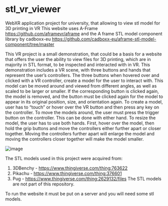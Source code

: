 # stl_vr_viewer
WebXR application project for university, that allowing to view stl model for 3D printing in VR
This website uses A-Frame https://github.com/aframevr/aframe and the A frame STL model component library by cadboxx-eu https://github.com/cadboxx-eu/aframe-stl-model-component/tree/master

This VR project is a small demonstration, that could be a basis for a website that offers the user the ability to view files for 3D printing, which are in majority in STL format, to be inspected and interacted with in VR.
This demonstration includes a VR scene, with three buttons and hands that represent the user’s controllers. The three buttons when hovered over and clicked with a VR controller, create a model for the user to interact with. This model can be moved around and viewed from different angles, as well as scaled to be larger or smaller. If the corresponding button is clicked again, the model is removed, and the button must be clicked again for the model to appear in its original position, size, and orientation again. 
To create a model, user has to “touch” or hover over the VR button and then press any key on the controller. To move the models around, the user must press the trigger button on the controller. This can be done with either hand. To resize the model, the user has to use both hands. First, hover over the model, then hold the grip buttons and move the controllers either further apart or closer together. Moving the controllers further apart will enlarge the model and moving the controllers closer together will make the model smaller. 

![image](https://github.com/Jumblii/stl_vr_viewer/assets/41615708/d9721d98-e779-4504-ac68-96b4f493767b)

The STL models used in this project were acquired from: 
1.	3DBenchy - https://www.thingiverse.com/thing:763622
2.	Pikachu - https://www.thingiverse.com/thing:376601
3.	Pug - https://www.thingiverse.com/thing:2629132/files
The STL models are not part of this repository.

To run the website it must be put on a server and you will need some stl models. 
